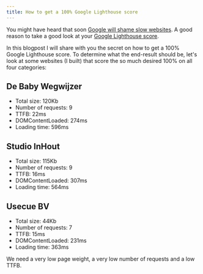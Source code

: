 ```yaml
---
title: How to get a 100% Google Lighthouse score
---
```


You might have heard that soon [Google will shame slow websites](/blog/google-will-shame-slow-websites). A good reason to take a good look at your [Google Lighthouse score](/blog/google-lighthouse-score). 

In this blogpost I will share with you the secret on how to get a 100% Google Lighthouse score. To determine what the end-result should be, let's look at some websites (I built) that score the so much desired 100% on all four categories:

## De Baby Wegwijzer

- Total size: 120Kb
- Number of requests: 9
- TTFB: 22ms
- DOMContentLoaded: 274ms
- Loading time: 596ms

## Studio InHout

- Total size: 115Kb
- Number of requests: 9
- TTFB: 16ms
- DOMContentLoaded: 307ms
- Loading time: 564ms

## Usecue BV

- Total size: 44Kb
- Number of requests: 7
- TTFB: 15ms
- DOMContentLoaded: 231ms
- Loading time: 363ms

We need a very low page weight, a very low number of requests and a low TTFB. 

